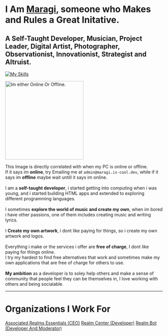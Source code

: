 <!-- MaRaGI (C)-->
# I Am [Maragi](https://maragi.is-cool.dev), someone who Makes and Rules a Great Initative.
## A Self-Taught Developer, Musician, Project Leader, Digital Artist, Photographer, Observationist, Innovationist, Strategist and Altruist.

[![My Skills](https://skillicons.dev/icons?i=php,html,css,ts,js,py,md,bootstrap,cs,express,robloxstudio)](https://maragi.is-cool.dev)

<a href="https://maragi.is-cool.dev/activity.php"><img src="https://uhhdb.maragi.is-cool.dev/maragi_pc/heartbeat/image" alt="Im either Online Or Offline." width="250" /></a>

This Image is directly correlated with when my PC is online or offline.<br>
If it says im **online**, try Emailing me at `admin@maragi.is-cool.dev`, while if it says im **offline** maybe wait untill it says im online.<br>
<br>
I am a **self-taught developer**, i started getting into computing when i was young, and i started building HTML apps and extended to exploring different programming languages.<br>
<br>
I sometimes **explore the world of music and create my own**, when im bored i have other passions, one of them includes creating music and writing lyrics.<br>
<br>
I **Create my own artwork**, i dont like paying for things, so i create my own artwork and logos.<br>
<br>
Everything i make or the services i offer are **free of charge**, I dont like paying for things online.<br>
I try my hardest to find free alternatives that work and sometimes make my own applications that are free of charge for others to use.<br>
<br>
**My ambition** as a developer is to soley help others and make a sense of community that people feel they can be themselves in, I love working with others and being socialable.

<hr>

# Organizations I Work For

<a href="https://github.com/Associated-Realms-Essentials">Associated Realms Essentials (CEO)</a>
<a href="https://github.com/realmcenter">Realm Center (Developer)</a>
<a href="https://github.com/Realm-Bot">Realm Bot (Developer And Moderator)</a>
